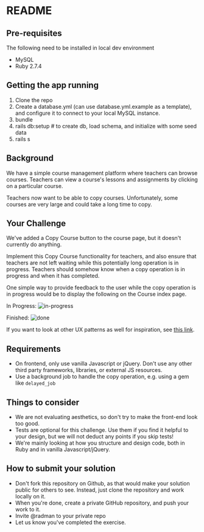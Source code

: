 # README

## Pre-requisites

The following need to be installed in local dev environment
- MySQL
- Ruby 2.7.4

## Getting the app running

1. Clone the repo
2. Create a database.yml (can use database.yml.example as a template), and configure it to connect to your local MySQL instance.
3. bundle
4. rails db:setup # to create db, load schema, and initialize with some seed data
5. rails s

## Background
We have a simple course management platform where teachers can browse courses. Teachers can view a course's lessons and assignments by clicking on a particular course.

Teachers now want to be able to copy courses. Unfortunately, some courses are very large and could take a long time to copy.

## Your Challenge
We've added a Copy Course button to the course page, but it doesn't currently do anything.


Implement this Copy Course functionality for teachers, and also ensure that teachers are not left waiting while this potentially long operation is in progress. Teachers should somehow know when a copy operation is in progress and when it has completed.

One simple way to provide feedback to the user while the copy operation is in progress would be to display the following on the Course index page.

In Progress:
![in-progress](https://user-images.githubusercontent.com/112626/140476958-34e59883-6e12-4f88-b210-08718017eee7.png)

Finished:
![done](https://user-images.githubusercontent.com/112626/140477032-e14f6410-542d-438f-a06e-431442ea00af.png)

If you want to look at other UX patterns as well for inspiration, see [this link](https://pencilandpaper.io/articles/user-experience/ux-pattern-analysis-loading-feedback/).

## Requirements

- On frontend, only use vanilla Javascript or jQuery. Don't use any other third party frameworks, libraries, or external JS resources.
- Use a background job to handle the copy operation, e.g. using a gem like `delayed_job`

## Things to consider

- We are not evaluating aesthetics, so don't try to make the front-end look too good.
- Tests are optional for this challenge. Use them if you find it helpful to your design, but we will not deduct any points if you skip tests!
- We're mainly looking at how you structure and design code, both in Ruby and in vanilla Javascript/jQuery.

## How to submit your solution

- Don't fork this repository on Github, as that would make your solution public for others to see. Instead, just clone the repository and work locally on it.
- When you're done, create a private GitHub repository, and push your work to it.
- Invite @radman to your private repo
- Let us know you've completed the exercise.
